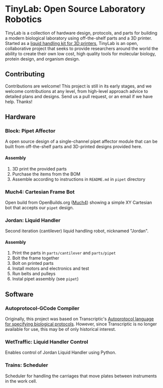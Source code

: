 # TinyLab: Open Source Laboratory Robotics 

TinyLab is a collection of hardware design, protocols, and parts for building a modern biological laboratory using off-the-shelf parts and a 3D printer. Started as a [liquid handling kit for 3D printers](https://github.com/ryneches/tinylab), TinyLab is an open, collaborative project that seeks to provide researchers around the world the ability to create their own low cost, high quality tools for molecular biology, protein design, and organism design. 

## Contributing 

Contributions are welcome! This project is still in its early stages, and we welcome contributions at any level, from high-level approach advice to detailed plans and designs. Send us a pull request, or an email if we have help. Thanks! 

## Hardware 

### Block: Pipet Affector 

A open source design of a single-channel pipet affector module that can be built from off-the-shelf parts and 3D-printed designs provided here. 

#### Assembly 

1. 3D print the provided parts 
2. Purchase the items from the BOM 
3. Assemble according to instructions in `README.md` in `pipet` directory 

### Much4: Cartesian Frame Bot 

Open build from OpenBuilds.org ([Much4](http://www.openbuilds.com/threads/much4-a-printed-version-of-the-laser-v.547/)) showing a simple XY Cartesian bot that accepts our `pipet` design. 

### Jordan: Liquid Handler 

Second iteration (cantilever) liquid handling robot, nicknamed "Jordan". 

#### Assembly 

1. Print the parts in `parts/cantilever` and `parts/pipet`
1. Bolt the frame together 
1. Bolt on printed parts 
1. Install motors and electronics and test 
1. Run belts and pulleys 
1. Instal pipet assembly (see `pipet`) 

## Software 

### Autoprotocol-GCode Compiler 

Originally, this project was based on Transcriptic's [Autoprotocol language for specifying biological protocols](http://autoprotocol.org). However, since Transcriptic is no longer available for use, this may be of only historical interest. 

### WetTraffic: Liquid Handler Control 

Enables control of Jordan Liquid Handler using Python. 

### Trains: Scheduler 

Scheduler for handling the carriages that move plates between instruments in the work cell. 
